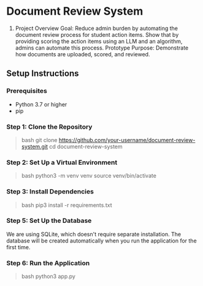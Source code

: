 # Document Review System

1. Project Overview
Goal: Reduce admin burden by automating the document review process for student action items. Show that by providing scoring the action items using an LLM and an algorithm, admins can automate this process. 
Prototype Purpose: Demonstrate how documents are uploaded, scored, and reviewed.


## Setup Instructions 

### Prerequisites

- Python 3.7 or higher
- pip 

### Step 1: Clone the Repository
>bash
git clone https://github.com/your-username/document-review-system.git
cd document-review-system

### Step 2: Set Up a Virtual Environment
>bash
python3 -m venv venv
source venv/bin/activate

### Step 3: Install Dependencies
>bash
pip3 install -r requirements.txt

### Step 5: Set Up the Database

We are using SQLite, which doesn't require separate installation. The database will be created automatically when you run the application for the first time.

### Step 6: Run the Application
>bash
python3 app.py
